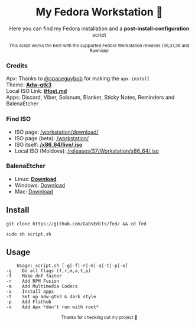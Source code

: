 <div align="center">
  
  # My Fedora Workstation 🎋
Here you can find my Fedora installation and a **post-install-configuration** script

<sup>This script works the best with the supported Fedora Workstation releases (36,37,38 and Rawhide)</sup>
  </div>
  
### Credits
Apx: Thanks to [@spaceguybob](https://github.com/spaceguybob/) for making the `apx-install`
<br>Theme: [**Adw-gtk3**](https://github.com/lassekongo83/adw-gtk3)
<br> Local ISO Link: [**iHost.md**](https://mirror.ihost.md/)
<br>Apps: Discord, Viber, Solanum, Blanket, Sticky Notes, Reminders and BalenaEtcher</br>
### Find ISO
* ISO page: [/workstation/download/](https://getfedora.org/en/workstation/download/)
* ISO page (beta): [/workstation/](https://stg.fedoraproject.org/workstation/)
* ISO itself: [**/x86_64/live/.iso**](https://download.fedoraproject.org/pub/fedora/linux/releases/37/Workstation/x86_64/iso/Fedora-Workstation-Live-x86_64-37-1.7.iso)
* Local ISO (Moldova): [/releases/37/Workstation/x86_64/.iso](https://mirror.ihost.md/fedora/releases/37/Workstation/x86_64/iso/Fedora-Workstation-Live-x86_64-37-1.7.iso)
### BalenaEtcher 
* Linux: [**Download**](https://github.com/balena-io/etcher/releases/download/v1.18.4/balenaEtcher-1.18.4-x64.AppImage)
* Windows: [Download](https://github.com/balena-io/etcher/releases/download/v1.18.4/balenaEtcher-Setup-1.18.4.exe)
* Mac: [Download](https://github.com/balena-io/etcher/releases/download/v1.18.4/balenaEtcher-1.18.4.dmg)

## Install
```
git clone https://github.com/GabsEdits/fed/ && cd fed
```
```
sudo sh script.sh
```
## Usage
```
    Usage: script.sh [-g|-f|-r|-m|-a|-t|-p|-x]
-g    Do all flags (f,r,m,a,t,p)
-f    Make dnf faster
-r    Add RPM Fusion
-m    Add Multimedia Codecs
-a    Install apps
-t    Set up adw-gtk3 & dark style
-p    Add Flathub
-x    Add Apx *don't run with root*
```

<div align="center">
  <sup> Thanks for checking out my project 👋</sup>
